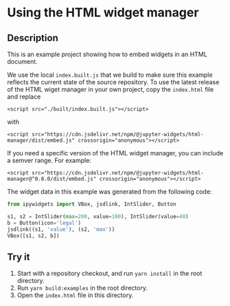 # Using the HTML widget manager

## Description

This is an example project showing how to embed widgets in an HTML document.

We use the local `index.built.js` that we build to make sure this example
reflects the current state of the source repository. To use the latest release
of the HTML wiget manager in your own project, copy the `index.html` file and
replace

`<script src="./built/index.built.js"></script>`

with

`<script src="https://cdn.jsdelivr.net/npm/@jupyter-widgets/html-manager/dist/embed.js" crossorigin="anonymous"></script>`

If you need a specific version of the HTML widget manager, you can include a
semver range. For example:

`<script src="https://cdn.jsdelivr.net/npm/@jupyter-widgets/html-manager@^0.8.0/dist/embed.js" crossorigin="anonymous"></script>`

The widget data in this example was generated from the following code:

```python
from ipywidgets import VBox, jsdlink, IntSlider, Button

s1, s2 = IntSlider(max=200, value=100), IntSlider(value=40)
b = Button(icon='legal')
jsdlink((s1, 'value'), (s2, 'max'))
VBox([s1, s2, b])
```

## Try it

1. Start with a repository checkout, and run `yarn install` in the root directory.
2. Run `yarn build:examples` in the root directory.
3. Open the `index.html` file in this directory.
